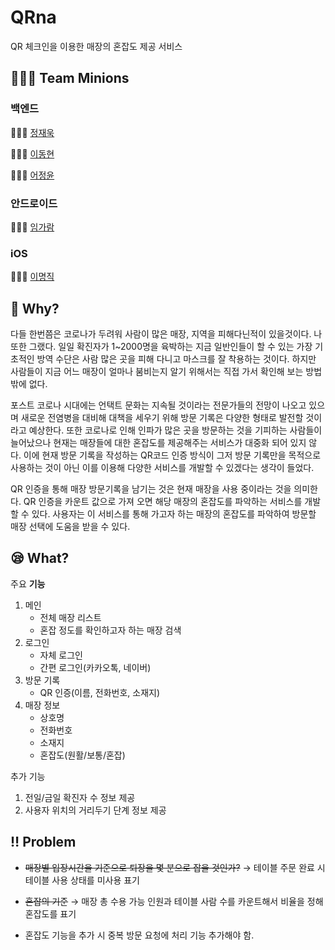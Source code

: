 # QRna
QR 체크인을 이용한 매장의 혼잡도 제공 서비스

## 👨‍👧‍👦 Team Minions

### 백엔드

🧑🏻‍💻 [정재욱](https://github.com/malpipapi)

👨🏻‍💻 [이동현](https://github.com/DongLee99)

👩🏻‍💻 [어정윤](https://github.com/jeongyuneo)

### 안드로이드

👨🏻‍💻 [임가람](https://github.com/garam918)

### iOS

👨🏻‍💻 [이명직](https://github.com/LeeMyungJic)

## 🤔 Why?

다들 한번쯤은 코로나가 두려워 사람이 많은 매장, 지역을 피해다닌적이 있을것이다. 나 또한 그랬다. 일일 확진자가 1~2000명을 육박하는 지금 일반인들이 할 수 있는 가장 기초적인 방역 수단은 사람 많은 곳을 피해 다니고 마스크를 잘 착용하는 것이다. 하지만 사람들이 지금 어느 매장이 얼마나 붐비는지 알기 위해서는 직접 가서 확인해 보는 방법 밖에 없다.

포스트 코로나 시대에는 언택트 문화는 지속될 것이라는 전문가들의 전망이 나오고 있으며 새로운 전염병을 대비해 대책을 세우기 위해 방문 기록은 다양한 형태로 발전할 것이라고 예상한다. 또한 코로나로 인해 인파가 많은 곳을 방문하는 것을 기피하는 사람들이 늘어났으나 현재는 매장들에 대한 혼잡도를 제공해주는 서비스가 대중화 되어 있지 않다. 이에 현재 방문 기록을 작성하는 QR코드 인증 방식이 그저 방문 기록만을 목적으로 사용하는 것이 아닌 이를 이용해 다양한 서비스를 개발할 수 있겠다는 생각이 들었다.

QR 인증을 통해 매장 방문기록을 남기는 것은 현재 매장을 사용 중이라는 것을 의미한다. QR 인증을 카운트 값으로 가져 오면 해당 매장의 혼잡도를 파악하는 서비스를 개발할 수 있다. 사용자는 이 서비스를 통해 가고자 하는 매장의 혼잡도를 파악하여 방문할 매장 선택에 도움을 받을 수 있다.

## 😪 What?

주요 **기능**

1. 메인
    - 전체 매장 리스트
    - 혼잡 정도를 확인하고자 하는 매장 검색
2. 로그인
    - 자체 로그인
    - 간편 로그인(카카오톡, 네이버)
3. 방문 기록
    - QR 인증(이름, 전화번호, 소재지)
4. 매장 정보
    - 상호명
    - 전화번호
    - 소재지
    - 혼잡도(원활/보통/혼잡)

추가 기능

1. 전일/금일 확진자 수 정보 제공
2. 사용자 위치의 거리두기 단계 정보 제공

## ‼️ Problem

- ~~매장별 입장시간을 기준으로 퇴장을 몇 분으로 잡을 것인가?~~
  → 테이블 주문 완료 시 테이블 사용 상태를 미사용 표기

- ~~혼잡의 기준~~
  → 매장 총 수용 가능 인원과 테이블 사람 수를 카운트해서 비율을 정해 혼잡도를 표기
  
- 혼잡도 기능을 추가 시 중복 방문 요청에 처리 기능 추가해야 함.
